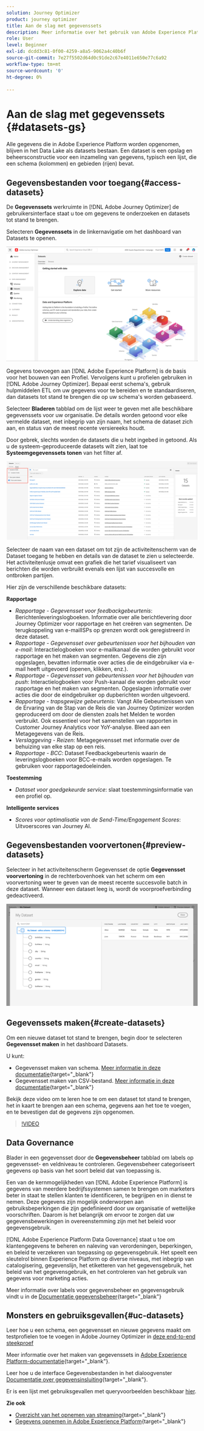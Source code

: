 ```yaml
---
solution: Journey Optimizer
product: journey optimizer
title: Aan de slag met gegevenssets
description: Meer informatie over het gebruik van Adobe Experience Platform-gegevenssets in Adobe Journey Optimizer
role: User
level: Beginner
exl-id: dcdd3c81-0f00-4259-a8a5-9062a4c40b6f
source-git-commit: 7e27f5502d64d0c91de2c67e4011e650e77c6a92
workflow-type: tm+mt
source-wordcount: '0'
ht-degree: 0%

---
```


# Aan de slag met gegevenssets {#datasets-gs}

Alle gegevens die in Adobe Experience Platform worden opgenomen, blijven in het Data Lake als datasets bestaan. Een dataset is een opslag en beheersconstructie voor een inzameling van gegevens, typisch een lijst, die een schema (kolommen) en gebieden (rijen) bevat.

## Gegevensbestanden voor toegang{#access-datasets}

De **Gegevenssets** werkruimte in [!DNL Adobe Journey Optimizer] de gebruikersinterface staat u toe om gegevens te onderzoeken en datasets tot stand te brengen.

Selecteren **Gegevenssets** in de linkernavigatie om het dashboard van Datasets te openen.

![](assets/datasets-home.png)

Gegevens toevoegen aan [!DNL Adobe Experience Platform] is de basis voor het bouwen van een Profiel. Vervolgens kunt u profielen gebruiken in [!DNL Adobe Journey Optimizer]. Bepaal eerst schema&#39;s, gebruik hulpmiddelen ETL om uw gegevens voor te bereiden en te standaardiseren, dan datasets tot stand te brengen die op uw schema&#39;s worden gebaseerd.

Selecteer **Bladeren** tabblad om de lijst weer te geven met alle beschikbare gegevenssets voor uw organisatie. De details worden getoond voor elke vermelde dataset, met inbegrip van zijn naam, het schema de dataset zich aan, en status van de meest recente versiereeks houdt.

Door gebrek, slechts worden de datasets die u hebt ingebed in getoond. Als u de systeem-geproduceerde datasets wilt zien, laat toe **Systeemgegevenssets tonen** van het filter af.

![](assets/ajo-system-datasets.png)

Selecteer de naam van een dataset om tot zijn de activiteitenscherm van de Dataset toegang te hebben en details van de dataset te zien u selecteerde. Het activiteitenlusje omvat een grafiek die het tarief visualiseert van berichten die worden verbruikt evenals een lijst van succesvolle en ontbroken partijen.

Hier zijn de verschillende beschikbare datasets:

**Rapportage**

* _Rapportage - Gegevensset voor feedbackgebeurtenis_: Berichtenleveringslogboeken. Informatie over alle berichtlevering door Journey Optimizer voor rapportage en het creëren van segmenten. De terugkoppeling van e-mailISPs op grenzen wordt ook geregistreerd in deze dataset.
* _Rapportage - Gegevensset over gebeurtenissen voor het bijhouden van e-mail_: Interactielogboeken voor e-mailkanaal die worden gebruikt voor rapportage en het maken van segmenten. Gegevens die zijn opgeslagen, bevatten informatie over acties die de eindgebruiker via e-mail heeft uitgevoerd (openen, klikken, enz.).
* _Rapportage - Gegevensset van gebeurtenissen voor het bijhouden van push_: Interactielogboeken voor Push-kanaal die worden gebruikt voor rapportage en het maken van segmenten. Opgeslagen informatie over acties die door de eindgebruiker op dupberichten worden uitgevoerd.
* _Rapportage - trapsgewijze gebeurtenis_: Vangt Alle Gebeurtenissen van de Ervaring van de Stap van de Reis die van Journey Optimizer worden geproduceerd om door de diensten zoals het Melden te worden verbruikt. Ook essentieel voor het samenstellen van rapporten in Customer Journey Analytics voor YoY-analyse. Bleed aan een Metagegevens van de Reis.
* _Verslaggeving - Reizen_: Metagegevensset met informatie over de behuizing van elke stap op een reis.
* _Rapportage - BCC_: Dataset Feedbackgebeurtenis waarin de leveringslogboeken voor BCC-e-mails worden opgeslagen. Te gebruiken voor rapportagedoeleinden.

**Toestemming**

* _Dataset voor goedgekeurde service_: slaat toestemmingsinformatie van een profiel op.

**Intelligente services**

* _Scores voor optimalisatie van de Send-Time/Engagement Scores_: Uitvoerscores van Journey AI.

## Gegevensbestanden voorvertonen{#preview-datasets}

Selecteer in het activiteitenscherm Gegevensset de optie **Gegevensset voorvertoning** in de rechterbovenhoek van het scherm om een voorvertoning weer te geven van de meest recente succesvolle batch in deze dataset. Wanneer een dataset leeg is, wordt de voorproefverbinding gedeactiveerd.

![](assets/dataset-preview.png)

## Gegevenssets maken{#create-datasets}

Om een nieuwe dataset tot stand te brengen, begin door te selecteren **Gegevensset maken** in het dashboard Datasets.

U kunt:

* Gegevensset maken van schema. [Meer informatie in deze documentatie](https://experienceleague.adobe.com/docs/experience-platform/catalog/datasets/user-guide.html?lang=en#schema){target=&quot;_blank&quot;}
* Gegevensset maken van CSV-bestand. [Meer informatie in deze documentatie](https://experienceleague.adobe.com/docs/experience-platform/ingestion/tutorials/map-a-csv-file.html){target=&quot;_blank&quot;}

Bekijk deze video om te leren hoe te om een dataset tot stand te brengen, het in kaart te brengen aan een schema, gegevens aan het toe te voegen, en te bevestigen dat de gegevens zijn opgenomen.

>[!VIDEO](https://video.tv.adobe.com/v/334293?quality=12)

## Data Governance

Blader in een gegevensset door de **Gegevensbeheer** tabblad om labels op gegevensset- en veldniveau te controleren. Gegevensbeheer categoriseert gegevens op basis van het soort beleid dat van toepassing is.

Een van de kernmogelijkheden van [!DNL Adobe Experience Platform] is gegevens van meerdere bedrijfssystemen samen te brengen om marketers beter in staat te stellen klanten te identificeren, te begrijpen en in dienst te nemen. Deze gegevens zijn mogelijk onderworpen aan gebruiksbeperkingen die zijn gedefinieerd door uw organisatie of wettelijke voorschriften. Daarom is het belangrijk om ervoor te zorgen dat uw gegevensbewerkingen in overeenstemming zijn met het beleid voor gegevensgebruik.

[!DNL Adobe Experience Platform Data Governance] staat u toe om klantengegevens te beheren en naleving van verordeningen, beperkingen, en beleid te verzekeren van toepassing op gegevensgebruik. Het speelt een sleutelrol binnen Experience Platform op diverse niveaus, met inbegrip van catalogisering, gegevenslijn, het etiketteren van het gegevensgebruik, het beleid van het gegevensgebruik, en het controleren van het gebruik van gegevens voor marketing acties.

Meer informatie over labels voor gegevensbeheer en gegevensgebruik vindt u in de [Documentatie gegevensbeheer](https://experienceleague.adobe.com/docs/experience-platform/data-governance/labels/user-guide.html){target=&quot;_blank&quot;}

## Monsters en gebruiksgevallen{#uc-datasets}

Leer hoe u een schema, een gegevensset en nieuwe gegevens maakt om testprofielen toe te voegen in Adobe Journey Optimizer in [deze end-to-end steekproef](../segment/creating-test-profiles.md)

Meer informatie over het maken van gegevenssets in [Adobe Experience Platform-documentatie](https://experienceleague.adobe.com/docs/experience-platform/catalog/datasets/overview.html){target=&quot;_blank&quot;}.

Leer hoe u de interface Gegevensbestanden in het dialoogvenster [Documentatie over gegevensinsluiting](https://experienceleague.adobe.com/docs/experience-platform/ingestion/home.html){target=&quot;_blank&quot;}.

Er is een lijst met gebruiksgevallen met queryvoorbeelden beschikbaar [hier](../data/datasets-query-examples.md).

**Zie ook**

* [Overzicht van het opnemen van streaming](https://experienceleague.adobe.com/docs/experience-platform/ingestion/streaming/overview.html?lang=nl){target=&quot;_blank&quot;}
* [Gegevens opnemen in Adobe Experience Platform](https://experienceleague.adobe.com/docs/experience-platform/ingestion/tutorials/ingest-batch-data.html){target=&quot;_blank&quot;}
